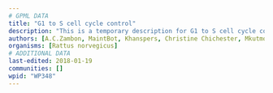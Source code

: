 ```yaml
---
# GPML DATA
title: "G1 to S cell cycle control"
description: "This is a temporary description for G1 to S cell cycle control"
authors: [A.C.Zambon, MaintBot, Khanspers, Christine Chichester, Mkutmon]
organisms: [Rattus norvegicus]
# ADDITIONAL DATA
last-edited: 2018-01-19
communities: []
wpid: "WP348"
---
```

